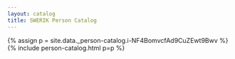 ```yaml
---
layout: catalog
title: SWERIK Person Catalog
---
```

{% assign p = site.data._person-catalog.i-NF4BomvcfAd9CuZEwt9Bwv %}
{% include person-catalog.html p=p %}

